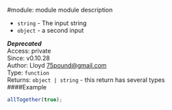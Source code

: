 #module: module
module description


 -  `string` - The input string
 -  `object` - a second input

***Deprecated***  
Access: private  
Since: v0.10.28  
Author: Lloyd <75pound@gmail.com>  
Type: `function`  
Returns: `object | string` - this return has several types  
####Example
```js
allTogether(true);
```

